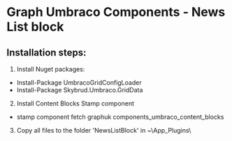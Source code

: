 # Graph Umbraco Components - News List block

## Installation steps:
1. Install Nuget packages:
* Install-Package UmbracoGridConfigLoader
* Install-Package Skybrud.Umbraco.GridData
2. Install Content Blocks Stamp component
* stamp component fetch graphuk components_umbraco_content_blocks
3. Copy all files to the folder 'NewsListBlock' in ~\App_Plugins\